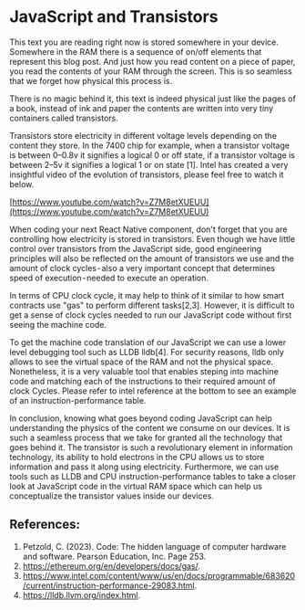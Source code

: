 # JavaScript and Transistors
This text you are reading right now is stored somewhere in your device. Somewhere in the RAM there is a sequence of on/off elements that represent this blog post. And just how you read content on a piece of paper, you read the contents of your RAM through the screen. This is so seamless that we forget how physical this process is.

There is no magic behind it, this text is indeed physical just like the pages of a book, instead of ink and paper the contents are written into very tiny containers called transistors.

Transistors store electricity in different voltage levels depending on the content they store. In the 7400 chip for example, when a transistor voltage is between 0–0.8v it signifies a logical 0 or off state, if a transistor voltage is between 2–5v it signifies a logical 1 or on state [1]. Intel has created a very insightful video of the evolution of transistors, please feel free to watch it below.

[https://www.youtube.com/watch?v=Z7M8etXUEUU](https://www.youtube.com/watch?v=Z7M8etXUEUU)

When coding your next React Native component, don't forget that you are controlling how electricity is stored in transistors. Even though we have little control over transistors from the JavaScript side, good engineering principles will also be reflected on the amount of transistors we use and the amount of clock cycles - also a very important concept that determines speed of execution - needed to execute an operation.

In terms of CPU clock cycle, it may help to think of it similar to how smart contracts use "gas" to perform different tasks[2,3]. However, it is difficult to get a sense of clock cycles needed to run our JavaScript code without first seeing the machine code.

To get the machine code translation of our JavaScript we can use a lower level debugging tool such as LLDB lldb[4]. For security reasons, lldb only allows to see the virtual space of the RAM and not the physical space. Nonetheless, it is a very valuable tool that enables steping into machine code and matching each of the instructions to their required amount of clock Cycles. Please refer to intel reference at the bottom to see an example of an instruction-performance table.

In conclusion, knowing what goes beyond coding JavaScript can help understanding the physics of the content we consume on our devices. It is such a seamless process that we take for granted all the technology that goes behind it. The transistor is such a revolutionary element in information technology, its ability to hold electrons in the CPU allows us to store information and pass it along using electricity. Furthermore, we can use tools such as LLDB and CPU instruction-performance tables to take a closer look at JavaScript code in the virtual RAM space which can help us conceptualize the transistor values inside our devices.

## References:

1. Petzold, C. (2023). Code: The hidden language of computer hardware and software. Pearson Education, Inc. Page 253.
2. https://ethereum.org/en/developers/docs/gas/.
3. https://www.intel.com/content/www/us/en/docs/programmable/683620/current/instruction-performance-29083.html.
4. https://lldb.llvm.org/index.html.
